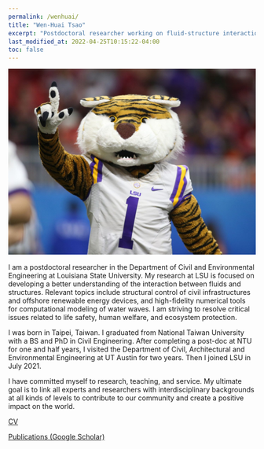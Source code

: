 ```yaml
---
permalink: /wenhuai/
title: "Wen-Huai Tsao"
excerpt: "Postdoctoral researcher working on fluid-structure interaction"
last_modified_at: 2022-04-25T10:15:22-04:00
toc: false
---
```


![image](https://github.com/cekees/cekees.github.io/blob/main/assets/images/test_wenhuai.jpg)

I am a postdoctoral researcher in the Department of Civil and Environmental Engineering at Louisiana State University. My research at LSU is focused on developing a better understanding of the interaction between fluids and structures. Relevant topics include structural control of civil infrastructures and offshore renewable energy devices, and high-fidelity numerical tools for computational modeling of water waves. I am striving to resolve critical issues related to life safety, human welfare, and ecosystem protection.

I was born in Taipei, Taiwan. I graduated from National Taiwan University with a BS and PhD in Civil Engineering. After completing a post-doc at NTU for one and half years, I visited the Department of Civil, Architectural and Environmental Engineering at UT Austin for two years. Then I joined LSU in July 2021.

I have committed myself to research, teaching, and service. My ultimate goal is to link all experts and researchers with interdisciplinary backgrounds at all kinds of levels to contribute to our community and create a positive impact on the world.

[CV](https://github.com/cekees/cekees.github.io/blob/main/assets/images/CV_WenHuai.pdf)

[Publications (Google Scholar)](https://scholar.google.com/citations?hl=zh-TW&user=MAYvRagAAAAJ)
